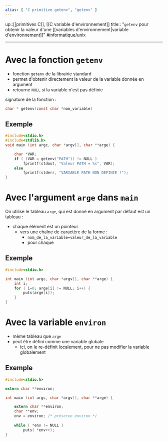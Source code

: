 ```yaml
---
alias: [ "C primitive getenv", "getenv" ]
---
```

up::[[primitives C]], [[C variable d'environnement]]
title:: "`getenv` pour obtenir la valeur d'une [[variables d'environnement|variable d'environnement]]"
#informatique/unix 

---

# Avec la fonction `getenv`

 - fonction `getenv` de la librairie standard
 - permet d'obtenir directement la valeur de la variable donnée en argument
 - retourne `NULL` si la variable n'est pas définie

signature de la fonction :
```c
char * getenv(const char *nom_variable)
```


## Exemple
```C
#include<stdio.h>
#include<stdlib.h>
void main (int argc, char *argv[], char **arge) {

    char *VAR;
    if ( (VAR = getenv("PATH")) != NULL )
        fprintf(stdout, "Valeur PATH = %s", VAR);
    else
        fprintf(stderr, "VARIABLE PATH NON DEFINIE !");
}
```


# Avec l'argument `arge` dans `main`

On utilise le tableau `arge`, qui est donné en argument par défaut est un tableau :
 - chaque élément est un pointeur
     - vers une chaîne de caractère de la forme :
         - `nom_de_la_variable=valeur_de_la_variable`
         - pour chaque 


## Exemple
```C
#include<stdio.h>

int main (int argc, char *argv[], char **arge) {
    int i;
    for ( i=0; arge[i] != NULL; i++) {
        puts(arge[i]);
    }
}
```

# Avec la variable `environ`

 - même tableau que `arge`
 - peut être défini comme une variable globale
     - ici, on le re-définit localement, pour ne pas modifier la variable globalement

## Exemple
```C
#include<stdio.h>

extern char **environ;

int main (int argc, char *argv[], char **arge) {

    extern char **environ;
    char **env;
    env = environ; /* préserve environ */
    
    while ( *env != NULL )
        puts( *env++);
}
```